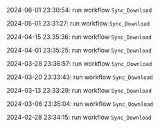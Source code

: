 2024-06-01 23:30:54: run workflow `Sync_Download` 

2024-05-01 23:31:27: run workflow `Sync_Download` 

2024-04-15 23:35:36: run workflow `Sync_Download` 

2024-04-01 23:35:25: run workflow `Sync_Download` 

2024-03-28 23:36:57: run workflow `Sync_Download` 

2024-03-20 23:33:43: run workflow `Sync_Download` 

2024-03-13 23:33:29: run workflow `Sync_Download` 

2024-03-06 23:35:04: run workflow `Sync_Download` 

2024-02-28 23:34:15: run workflow `Sync_Download` 


